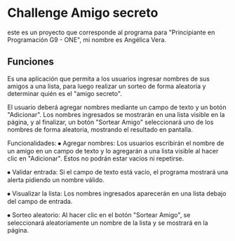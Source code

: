 <h1>Challenge Amigo secreto </h1>

este es un proyecto que corresponde al programa para "Principiante en Programación G9 - ONE", mi nombre es Angélica Vera.

<h2>Funciones</h2>
Es una aplicación que permita a los usuarios ingresar nombres de sus amigos a una lista, para luego realizar un sorteo de forma aleatoria y determinar quién es el "amigo secreto".

El usuario deberá agregar nombres mediante un campo de texto y un botón "Adicionar". Los nombres ingresados se mostrarán en una lista visible en la página, y al finalizar, un botón "Sortear Amigo" seleccionará uno de los nombres de forma aleatoria, mostrando el resultado en pantalla.

Funcionalidades:
⦁	Agregar nombres: Los usuarios escribirán el nombre de un amigo en un campo de texto y lo agregarán a una lista visible al hacer clic en "Adicionar". Estos no podrán estar vacios ni repetirse.

⦁	Validar entrada: Si el campo de texto está vacío, el programa mostrará una alerta pidiendo un nombre válido.

⦁	Visualizar la lista: Los nombres ingresados aparecerán en una lista debajo del campo de entrada.

⦁	Sorteo aleatorio: Al hacer clic en el botón "Sortear Amigo", se seleccionará aleatoriamente un nombre de la lista y se mostrará en la página.
